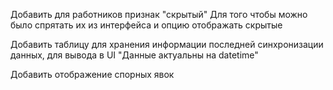 Добавить для работников признак "скрытый"
Для того чтобы можно было спрятать их из интерфейса 
и опцию отображать скрытые

Добавить таблицу для хранения информации последней синхронизации данных,
для вывода в UI "Данные актуальны на datetime"

Добавить отображение спорных явок